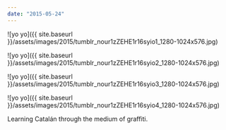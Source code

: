 ```yaml
---
date: "2015-05-24"
---
```


![yo yo]({{ site.baseurl }}/assets/images/2015/tumblr_nour1zZEHE1r16syio1_1280-1024x576.jpg)

![yo yo]({{ site.baseurl }}/assets/images/2015/tumblr_nour1zZEHE1r16syio2_1280-1024x576.jpg)

![yo yo]({{ site.baseurl }}/assets/images/2015/tumblr_nour1zZEHE1r16syio3_1280-1024x576.jpg)

![yo yo]({{ site.baseurl }}/assets/images/2015/tumblr_nour1zZEHE1r16syio4_1280-1024x576.jpg)

Learning Catalán through the medium of graffiti.
